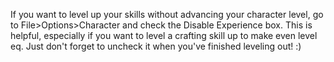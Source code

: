 ---
---
If you want to level up your skills without advancing your character level, go to File>Options>Character and check the Disable Experience box. This is helpful, especially if you want to level a crafting skill up to make even level eq. Just don't forget to uncheck it when you've finished leveling out! :)